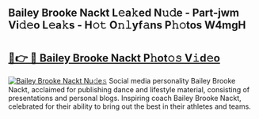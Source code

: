 ## Bailey Brooke Nackt L𝚎a𝚔ed N𝚞𝚍e - Part-jwm Vi𝚍𝚎o L𝚎a𝚔s - H𝚘𝚝 O𝚗𝚕yf𝚊ns P𝚑𝚘tos W4mgH

# <h2><a href="http://kf1g2g.oniu.top/?m=Bailey+Brooke+Nackt">🔗👉 🔴 Bailey Brooke Nackt P𝚑ot𝚘𝚜 V𝚒d𝚎o</a></h2>

[![Bailey Brooke Nackt Nu𝚍e𝚜](https://i.imgur.com/0qMVB7G.gif)](http://kf1g2g.oniu.top/?m=Bailey+Brooke+Nackt)
Social media personality Bailey Brooke Nackt, acclaimed for publishing dance and lifestyle material, consisting of presentations and personal blogs. Inspiring coach Bailey Brooke Nackt, celebrated for their ability to bring out the best in their athletes and teams.  
